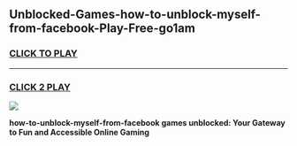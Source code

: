 
## Unblocked-Games-how-to-unblock-myself-from-facebook-Play-Free-go1am
<h3>
<a href="https://premium76.site?title=how-to-unblock-myself-from-facebook&ref=21A">CLICK TO PLAY</a></h3>
<hr>

<h3>
<a href="https://premium76.site?title=how-to-unblock-myself-from-facebook&ref=21A">CLICK 2 PLAY</a>
  
</h3>

<a href="https://premium76.site?title=how-to-unblock-myself-from-facebook&ref=21A"><img src="https://clearcache.store/games.png"></a>


**how-to-unblock-myself-from-facebook games unblocked: Your Gateway to Fun and Accessible Online Gaming**
